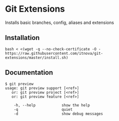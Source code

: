 # Git Extensions

Installs basic branches, config, aliases and extensions

## Installation
```
bash < <(wget -q --no-check-certificate -O - https://raw.githubusercontent.com/itnova/git-extensions/master/install.sh)
```

## Documentation

```shell
$ git preview
usage: git preview support [<ref>]
   or: git preview project [<ref>]
   or: git preview feature [<ref>]

    -h, --help            show the help
    -q                    quiet
    -d                    show debug messages
```